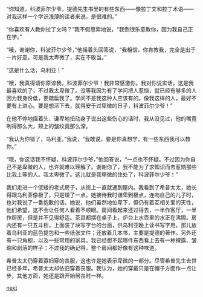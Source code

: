 
“你知道，科波菲尔少爷，提德先生书里的有些东西——像拉丁文和拉丁术语——对我这样一个学识浅薄的读者来说，是很难的。”

“你喜欢有人教你拉丁文吗？”我不假思索地说，“我倒很乐意教你，因为我自己正在学。”

“哦，谢谢你，科波菲尔少爷，”他摇着头回答说，“我相信，你肯教我，完全是出于一片好意。可是我太卑微了，实在不敢当。”

“这是什么话，乌利亚！”

“哦，我真得请你原谅我，科波菲尔少爷！我非常感激你。我对你说实话，这是我最喜欢的了，不过我太卑微了。没等我因为有了学问把人惹恼，就已经有够多的人因为我身份低，要踏扁我了。学问不是我这种人应该有的。像我这样的人，最好不要有上进心。要是想活下去，就得安于过卑微的日子，科波菲尔少爷！”

在他不停地摇着头、谦卑地扭动身子说出这些伤心的话时，我从没见过，他的嘴竟咧得那么大，颊上的皱纹竟那么深。

“我认为你错了，乌利亚，”我说，“我敢说，要是你真想学，有一些东西我可以教你。”

“哦，你这话我不怀疑，科波菲尔少爷，”他回答说，“一点也不怀疑。不过因为你自己不是卑微的人，也许就难以理解了。谢谢你了，我不能为了求知识而去惹恼那些比我上等的人。我太卑微了。这儿就是我卑微的住处了，科波菲尔少爷！”

我们走进一个低矮的老式房子，从街上一直就通到屋内。我看到了希普太太，她长得跟乌利亚像极了，只是矮了一点。她接待我时谦卑到极点，连吻自己的儿子时，也对我说了一番抱歉的话。她说，他们虽然地位卑下，但仍有着互相关爱的天性，他们希望，这不会让任何人看着不顺眼。房间看起来还过得去，一半作客厅，一半作厨房，但是并不见得舒适。茶具都摆在桌子上，炉台上水壶里的水正在沸腾。房内还有一只五斗柜，上面装了块写字台的台面，供乌利亚晚上读书写字用。那儿放着乌利亚的蓝色提包和一些纸张文件；还放着几本书，主要是提德的著作。另外还有一只角橱，以及一些常用的家具。我已经想不起哪件东西看上去有一种裸露、皱缩和剥落的样子；不过我的确记得，整个房间都好像有这种味道。

希普太太仍穿着寡妇穿的丧服，这也许是她表示卑微的一部分。尽管希普先生去世已经多年，希普太太却依旧穿着丧服。我认为，她的穿戴只是在帽子方面作一点让步，其他方面，她还是跟开始居丧时一样。

[next](page233)